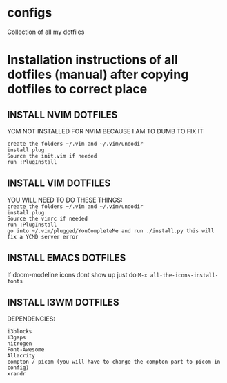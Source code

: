 # configs  

Collection of all my dotfiles  


# Installation instructions of all dotfiles (manual) after copying dotfiles to correct place  

## INSTALL NVIM DOTFILES  
YCM NOT INSTALLED FOR NVIM BECAUSE I AM TO DUMB TO FIX IT  

`create the folders ~/.vim and ~/.vim/undodir`  
`install plug`  
`Source the init.vim if needed`  
`run :PlugInstall`  


## INSTALL VIM DOTFILES  

YOU WILL NEED TO DO THESE THINGS:  
`create the folders ~/.vim and ~/.vim/undodir`  
`install plug`  
`Source the vimrc if needed`  
`run :PlugInstall`  
`go into ~/.vim/plugged/YouCompleteMe and run ./install.py this will fix a YCMD server error`  


## INSTALL EMACS DOTFILES
If doom-modeline icons dont show up just do `M-x all-the-icons-install-fonts`


## INSTALL I3WM DOTFILES
DEPENDENCIES: 

`i3blocks`  
`i3gaps`  
`nitrogen`  
`Font-Awesome`  
`Allacrity`  
`compton / picom (you will have to change the compton part to picom in config)`  
`xrandr`  
